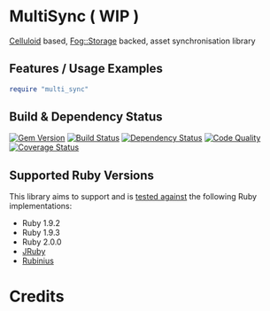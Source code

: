 # MultiSync ( WIP )

[Celluloid] based, [Fog::Storage] backed, asset synchronisation library

## Features / Usage Examples

```ruby
require "multi_sync"
```

## Build & Dependency Status

[![Gem Version](https://badge.fury.io/rb/multi_sync.png)][gem]
[![Build Status](https://travis-ci.org/karlfreeman/multi_sync.png)][travis]
[![Dependency Status](https://gemnasium.com/karlfreeman/multi_sync.png?travis)][gemnasium]
[![Code Quality](https://codeclimate.com/github/karlfreeman/multi_sync.png)][codeclimate]
[![Coverage Status](https://coveralls.io/repos/karlfreeman/multi_sync/badge.png?branch=master)][coveralls]

## Supported Ruby Versions
This library aims to support and is [tested against][travis] the following Ruby
implementations:

* Ruby 1.9.2
* Ruby 1.9.3
* Ruby 2.0.0
* [JRuby][]
* [Rubinius][]

# Credits

[celluloid]: http://celluloid.io
[fog::storage]: http://fog.io/storage
[gem]: https://rubygems.org/gems/multi_sync
[travis]: http://travis-ci.org/karlfreeman/multi_sync
[gemnasium]: https://gemnasium.com/karlfreeman/multi_sync
[coveralls]: https://coveralls.io/r/karlfreeman/multi_sync
[codeclimate]: https://codeclimate.com/github/karlfreeman/multi_sync
[jruby]: http://www.jruby.org
[rubinius]: http://rubini.us